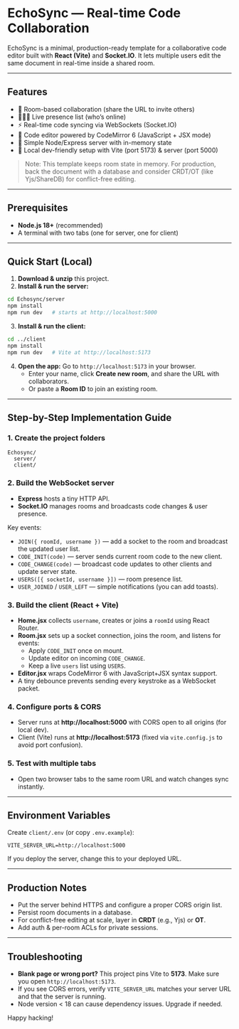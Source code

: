 # EchoSync — Real-time Code Collaboration

EchoSync is a minimal, production-ready template for a collaborative code editor built with **React (Vite)** and **Socket.IO**. It lets multiple users edit the same document in real-time inside a shared room.

---

## Features

- 🔗 Room-based collaboration (share the URL to invite others)
- 🧑‍🤝‍🧑 Live presence list (who’s online)
- ⚡ Real-time code syncing via WebSockets (Socket.IO)
- 🧩 Code editor powered by CodeMirror 6 (JavaScript + JSX mode)
- 🧱 Simple Node/Express server with in-memory state
- 🧪 Local dev-friendly setup with Vite (port 5173) & server (port 5000)

> Note: This template keeps room state in memory. For production, back the document with a database and consider CRDT/OT (like Yjs/ShareDB) for conflict-free editing.

---

## Prerequisites

- **Node.js 18+** (recommended)
- A terminal with two tabs (one for server, one for client)

---

## Quick Start (Local)

1) **Download & unzip** this project.  
2) **Install & run the server:**

```bash
cd Echosync/server
npm install
npm run dev   # starts at http://localhost:5000
```

3) **Install & run the client:**

```bash
cd ../client
npm install
npm run dev   # Vite at http://localhost:5173
```

4) **Open the app:** Go to `http://localhost:5173` in your browser.  
   - Enter your name, click **Create new room**, and share the URL with collaborators.  
   - Or paste a **Room ID** to join an existing room.

---

## Step-by-Step Implementation Guide

### 1. Create the project folders

```
Echosync/
  server/
  client/
```

### 2. Build the WebSocket server

- **Express** hosts a tiny HTTP API.  
- **Socket.IO** manages rooms and broadcasts code changes & user presence.

Key events:
- `JOIN({ roomId, username })` — add a socket to the room and broadcast the updated user list.
- `CODE_INIT(code)` — server sends current room code to the new client.
- `CODE_CHANGE(code)` — broadcast code updates to other clients and update server state.
- `USERS([{ socketId, username }])` — room presence list.
- `USER_JOINED` / `USER_LEFT` — simple notifications (you can add toasts).

### 3. Build the client (React + Vite)

- **Home.jsx** collects `username`, creates or joins a `roomId` using React Router.  
- **Room.jsx** sets up a socket connection, joins the room, and listens for events:
  - Apply `CODE_INIT` once on mount.
  - Update editor on incoming `CODE_CHANGE`.
  - Keep a live `users` list using `USERS`.
- **Editor.jsx** wraps CodeMirror 6 with JavaScript+JSX syntax support.
- A tiny debounce prevents sending every keystroke as a WebSocket packet.

### 4. Configure ports & CORS

- Server runs at **http://localhost:5000** with CORS open to all origins (for local dev).
- Client (Vite) runs at **http://localhost:5173** (fixed via `vite.config.js` to avoid port confusion).

### 5. Test with multiple tabs

- Open two browser tabs to the same room URL and watch changes sync instantly.

---

## Environment Variables

Create `client/.env` (or copy `.env.example`):

```
VITE_SERVER_URL=http://localhost:5000
```

If you deploy the server, change this to your deployed URL.

---

## Production Notes

- Put the server behind HTTPS and configure a proper CORS origin list.
- Persist room documents in a database.
- For conflict-free editing at scale, layer in **CRDT** (e.g., Yjs) or **OT**.
- Add auth & per-room ACLs for private sessions.

---

## Troubleshooting

- **Blank page or wrong port?** This project pins Vite to **5173**. Make sure you open `http://localhost:5173`.
- If you see CORS errors, verify `VITE_SERVER_URL` matches your server URL and that the server is running.
- Node version < 18 can cause dependency issues. Upgrade if needed.

Happy hacking!
